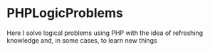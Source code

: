 # PHPLogicProblems
Here I solve logical problems using PHP with the idea of refreshing knowledge and, in some cases, to learn new things
